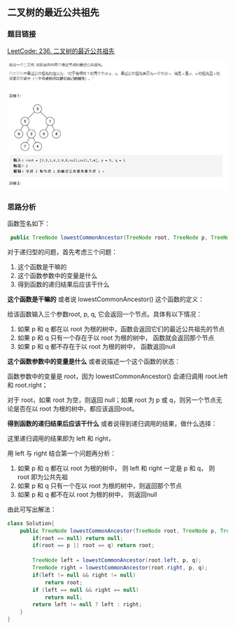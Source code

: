 ## 二叉树的最近公共祖先

### 题目链接

[LeetCode: 236. 二叉树的最近公共祖先](https://leetcode-cn.com/problems/lowest-common-ancestor-of-a-binary-tree/)

![示意图](../pics/二叉树的最近公共祖先.png)

### 思路分析
函数签名如下：
```java
 public TreeNode lowestCommonAncestor(TreeNode root, TreeNode p, TreeNode q)
```

对于递归型的问题，首先考虑三个问题：
1. 这个函数是干嘛的
2. 这个函数参数中的变量是什么
3. 得到函数的递归结果后应该干什么

**这个函数是干嘛的**
或者说 lowestCommonAncestor() 这个函数的定义：

给该函数输入三个参数root, p, q, 它会返回一个节点。具体有以下情况：
1. 如果 p 和 q 都在以 root 为根的树中，函数会返回它们的最近公共祖先的节点
2. 如果 p 和 q 只有一个存在于以 root 为根的树中， 函数就会返回那个节点
3. 如果 p 和 q 都不存在于以 root 为根的树中， 函数返回null

**这个函数参数中的变量是什么**
或者说描述一个这个函数的状态：

函数参数中的变量是 root，因为 lowestCommonAncestor() 会递归调用 root.left 和 root.right；

对于 root，如果 root 为空，则返回 null；如果 root 为 p 或 q，则另一个节点无论是否在以 root 为根的树中，都应该返回root。

**得到函数的递归结果后应该干什么**
或者说得到递归调用的结果，做什么选择：

这里递归调用的结果即为 left 和 right，

用 left 与 right 结合第一个问题再分析：  
1. 如果 p 和 q 都在以 root 为根的树中， 则 left 和 right 一定是 p 和 q， 则 root 即为公共先祖
2. 如果 p 和 q 只有一个在以 root 为根的树中，则返回那个节点
3. 如果 p 和 q 都不在以 root 为根的树中， 则返回null
   
由此可写出解法：
```java
class Solution{
    public TreeNode lowestCommonAncestor(TreeNode root, TreeNode p, TreeNode q){
        if(root == null) return null;
        if(root == p || root == q) return root;
        
        TreeNode left = lowestCommonAncestor(root.left, p, q);
        TreeNode right = lowestCommonAncestor(root.right, p, q);
        if(left != null && right != null)
            return root;
        if (left == null && right == null)
            return null;
        return left != null ? left : right;
    }
}
```



